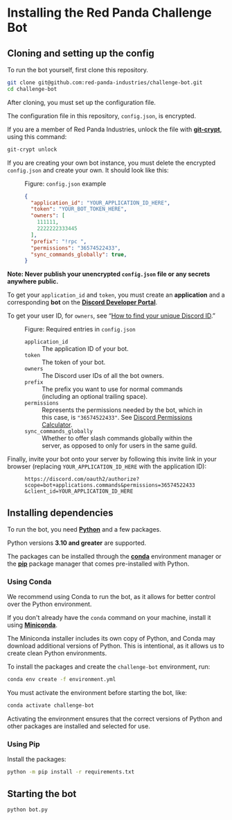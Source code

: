 # Installing the Red Panda Challenge Bot

## Cloning and setting up the config

To run the bot yourself, first clone this repository.

```bash
git clone git@github.com:red-panda-industries/challenge-bot.git
cd challenge-bot
```

After cloning, you must set up the configuration file.

The configuration file in this repository, `config.json`, is encrypted.

If you are a member of Red Panda Industries, unlock the file with **[git-crypt](https://www.agwa.name/projects/git-crypt/)**, using this command:

```bash
git-crypt unlock
```

If you are creating your own bot instance, you must delete the encrypted `config.json` and create your own. It should look like this:

<figure>
<figcaption>

Figure: `config.json` example

</figcaption>

```json
{
  "application_id": "YOUR_APPLICATION_ID_HERE",
  "token": "YOUR_BOT_TOKEN_HERE",
  "owners": [
    111111,
    2222222333445
  ],
  "prefix": "!rpc ",
  "permissions": "36574522433",
  "sync_commands_globally": true,
}
```

</figure>

**Note: Never publish your unencrypted `config.json` file or any secrets anywhere public.**

To get your `application_id` and `token`, you must create an **application** and a corresponding **bot** on the **[Discord Developer Portal](https://discord.com/developers/applications)**.

To get your user ID, for `owners`, see &ldquo;[How to find your unique Discord ID](http://web.archive.org/web/20230313045358/https://www.businessinsider.com/guides/tech/discord-id).&rdquo;

<figure>
<figcaption>

Figure: Required entries in `config.json`

</figcaption>
<dl>
<dt><code>application_id</code></dt>
<dd>The application ID of your bot.</dd>
<dt><code>token</code></dt>
<dd>The token of your bot.</dd>
<dt><code>owners</code></dt>
<dd>The Discord user IDs of all the bot owners.</dd>
<dt><code>prefix</code></dt>
<dd>The prefix you want to use for normal commands (including an optional trailing space).</dd>
<dt><code>permissions</code></dt>
<dd>Represents the permissions needed by the bot, which in this case, is <code>"36574522433"</code>. See <a href="https://discordapi.com/permissions.html">Discord Permissions Calculator</a>.</dd>
<dt><code>sync_commands_globally</code></dt>
<dd>Whether to offer slash commands globally within the server, as opposed to only for users in the same guild.</dd>
</dl>
</figure>

Finally, invite your bot onto your server by following this invite link in your browser (replacing `YOUR_APPLICATION_ID_HERE` with the application ID):

<!-- https://discord.com/oauth2/authorize?scope=bot+applications.commands&permissions=36574522433&client_id=YOUR_APPLICATION_ID_HERE -->

<figure>
<code>https:<span>//</span>discord.com/oauth2/authorize<wbr>?scope=bot+applications.commands<wbr>&permissions=36574522433<wbr>&client_id=YOUR_APPLICATION_ID_HERE</strong></code>
</figure>

## Installing dependencies

To run the bot, you need **[Python](https://www.python.org/)** and a few packages.

Python versions **3.10 and&nbsp;greater** are supported.

The packages can be installed through the **[conda](https://docs.conda.io/en/latest/)** environment manager or the **[pip](https://pypi.org/project/pip/)** package manager that comes pre-installed with Python.

### Using Conda

We recommend using Conda to run the bot, as it allows for better control over the Python environment.

If you don't already have the `conda` command on your machine, install it using **[Miniconda](https://docs.conda.io/en/latest/miniconda.html)**.

The Miniconda installer includes its own copy of Python, and Conda may download additional versions of Python. This is intentional, as it allows us to create clean Python environments.

To install the packages and create the `challenge-bot` environment, run:

```bash
conda env create -f environment.yml
```

You must activate the environment before starting the bot, like:

```bash
conda activate challenge-bot
```

Activating the environment ensures that the correct versions of Python and other packages are installed and selected for use.

### Using Pip

Install the packages:

```bash
python -m pip install -r requirements.txt
```

## Starting the bot

```bash
python bot.py
```
